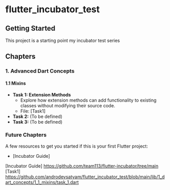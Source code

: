 # flutter_incubator_test

## Getting Started

This project is a starting point my incubator test series

## Chapters

### 1. Advanced Dart Concepts

#### 1.1 Mixins

*   **Task 1: Extension Methods**
    *   Explore how extension methods can add functionality to existing classes without modifying their source code.
    *   File: [Task1]
*   **Task 2:** (To be defined)
*   **Task 3:** (To be defined)

### Future Chapters



A few resources to get you started if this is your first Flutter project:

- [Incubator Guide]


[Incubator Guide] https://github.com/team113/flutter-incubator/tree/main
[Task1] https://github.com/androdevsatyam/flutter_incubator_test/blob/main/lib/1_dart_concepts/1_1_mixins/task_1.dart

